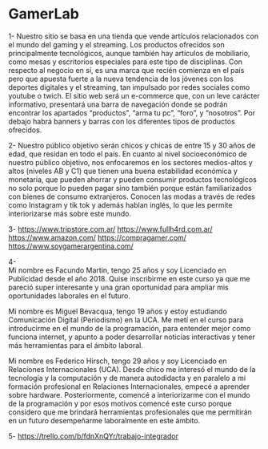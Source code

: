 # GamerLab

1-	Nuestro sitio se basa en una tienda que vende artículos relacionados con el mundo del gaming y el streaming. Los productos ofrecidos son principalmente tecnológicos, aunque también hay artículos de mobiliario, como mesas y escritorios especiales para este tipo de disciplinas.
Con respecto al negocio en sí, es una marca que recién comienza en el país pero que apuesta fuerte a la nueva tendencia de los jóvenes con los deportes digitales y el streaming, tan impulsado por redes sociales como youtube o twich.
El sitio web será un e-commerce que, con un leve carácter informativo, presentará una barra de navegación donde se podrán encontrar los apartados “productos”, “arma tu pc”, “foro”, y “nosotros”. Por debajo habrá banners y barras con los diferentes tipos de productos ofrecidos.

2-	Nuestro público objetivo serán chicos y chicas de entre 15 y 30 años de edad, que residan en todo el país. En cuanto al nivel socioeconómico de nuestro público objetivo, nos enfocaremos en los sectores medios-altos y altos (niveles AB y C1) que tienen una buena estabilidad económica y monetaria, que pueden ahorrar y pueden consumir productos tecnológicos no solo porque lo pueden pagar sino también porque están familiarizados con bienes de consumo extranjeros. Conocen las modas a través de redes como Instagram y tik tok y además hablan inglés, lo que les permite interiorizarse más sobre este mundo. 

3-
https://www.tripstore.com.ar/
https://www.fullh4rd.com.ar/
https://www.amazon.com/
https://compragamer.com/
https://www.soygamerargentina.com/

4-	
Mi nombre es Facundo Martin, tengo 25 años y soy Licenciado en Publicidad desde el año 2018. Quise inscribirme en este curso ya que me pareció super interesante y una gran oportunidad para ampliar mis oportunidades laborales en el futuro. 

Mi nombre es Miguel Bevacqua, tengo 19 años y estoy estudiando Comunicación Digital (Periodismo) en la UCA. Me metí en el curso para introducirme en el mundo de la programación, para entender mejor como funciona internet, y apunto a poder desarrollar noticias interactivas y tener más herramientas para el ámbito laboral.

Mi nombre es Federico Hirsch, tengo 29 años y soy Licenciado en Relaciones Internacionales (UCA). Desde chico me interesó el mundo de la tecnología y la computación y de manera autodidacta y en paralelo a mi formación profesional en Relaciones Internacionales, empecé a aprender sobre hardware. Posteriormente, comencé a interiorizarme con el mundo de la programación y por esos motivos comencé este curso porque considero que me brindará herramientas profesionales que me permitirán en un futuro desempeñarme laboralmente en este ámbito. 

5-	https://trello.com/b/fdnXnQYr/trabajo-integrador

